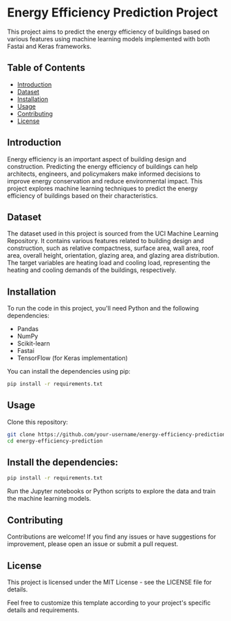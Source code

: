 # Energy Efficiency Prediction Project

This project aims to predict the energy efficiency of buildings based on various features using machine learning models implemented with both Fastai and Keras frameworks.

## Table of Contents

- [Introduction](#introduction)
- [Dataset](#dataset)
- [Installation](#installation)
- [Usage](#usage)
- [Contributing](#contributing)
- [License](#license)

## Introduction

Energy efficiency is an important aspect of building design and construction. Predicting the energy efficiency of buildings can help architects, engineers, and policymakers make informed decisions to improve energy conservation and reduce environmental impact. This project explores machine learning techniques to predict the energy efficiency of buildings based on their characteristics.

## Dataset

The dataset used in this project is sourced from the UCI Machine Learning Repository. It contains various features related to building design and construction, such as relative compactness, surface area, wall area, roof area, overall height, orientation, glazing area, and glazing area distribution. The target variables are heating load and cooling load, representing the heating and cooling demands of the buildings, respectively.

## Installation

To run the code in this project, you'll need Python and the following dependencies:

- Pandas
- NumPy
- Scikit-learn
- Fastai
- TensorFlow (for Keras implementation)

You can install the dependencies using pip:

```bash
pip install -r requirements.txt
```
## Usage
Clone this repository:
```bash
git clone https://github.com/your-username/energy-efficiency-prediction.git
cd energy-efficiency-prediction
```
## Install the dependencies:
```bash
pip install -r requirements.txt
```
Run the Jupyter notebooks or Python scripts to explore the data and train the machine learning models.
## Contributing
Contributions are welcome! If you find any issues or have suggestions for improvement, please open an issue or submit a pull request.

## License
This project is licensed under the MIT License - see the LICENSE file for details.


Feel free to customize this template according to your project's specific details and requirements.